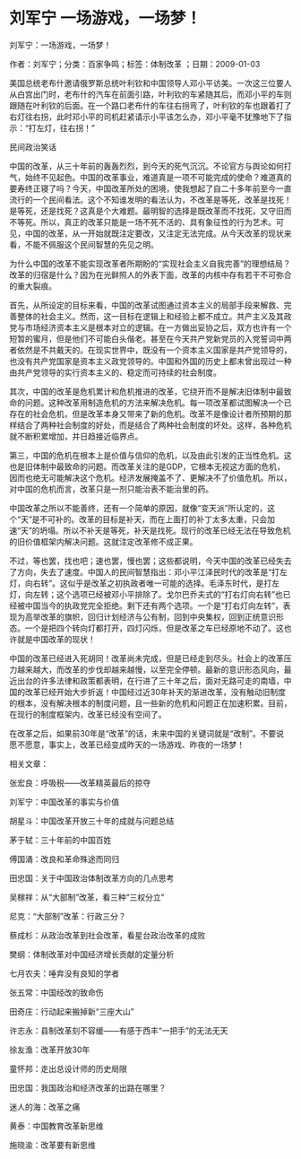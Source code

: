 # 刘军宁  一场游戏，一场梦！    
    
刘军宁：一场游戏，一场梦！    
作者：刘军宁；分类：百家争鸣；标签：体制改革 ；日期：2009-01-03    
美国总统老布什邀请俄罗斯总统叶利钦和中国领导人邓小平访美。一次这三位要人从白宫出门时，老布什的汽车在前面引路，叶利钦的车紧随其后，而邓小平的车则跟随在叶利钦的后面。在一个路口老布什的车往右拐弯了，叶利钦的车也跟着打了右灯往右拐，此时邓小平的司机赶紧请示小平该怎么办，邓小平毫不犹豫地下了指示：“打左灯，往右拐！”    
民间政治笑话    
中国的改革，从三十年前的轰轰烈烈，到今天的死气沉沉。不论官方与舆论如何打气，始终不见起色。中国的改革事业，难道真是一项不可能完成的使命？难道真的要寿终正寝了吗？今天，中国改革所处的困境，使我想起了自二十多年前至今一直流行的一个民间看法。这个不知谁发明的看法认为，不改革是等死，改革是找死！是等死，还是找死？这真是个大难题。最明智的选择是既改革而不找死，又守旧而不等死。所以，真正的改革只能是一场不死不活的、具有象征性的行为艺术。可见，中国的改革，从一开始就既注定要改，又注定无法完成。从今天改革的现状来看，不能不佩服这个民间智慧的先见之明。    
为什么中国的改革不能实现改革者所期盼的“实现社会主义自我完善”的理想结局？改革的归宿是什么？因为在光鲜照人的外表下面，改革的内核中存有若干不可弥合的重大裂痕。    
首先，从所设定的目标来看，中国的改革试图通过资本主义的局部手段来解救、完善整体的社会主义。然而，这一目标在逻辑上和经验上都不成立。共产主义及其政党与市场经济资本主义是根本对立的逻辑。在一方做出妥协之后，双方也许有一个短暂的蜜月，但是他们不可能白头偕老。甚至在今天共产党新党员的入党誓词中两者依然是不共戴天的。在现实世界中，既没有一个资本主义国家是共产党领导的，也没有共产党国家是资本主义政党领导的。中国和外国的历史上都未曾出现过一种由共产党领导的实行资本主义的、稳定而可持续的社会制度。    
其次，中国的改革是危机累计和危机推进的改革，它绕开而不是解决旧体制中最致命的问题。这种改革用制造危机的方法来解决危机。每一项改革都试图解决一个已存在的社会危机，但是改革本身又带来了新的危机。改革不是像设计者所预期的那样结合了两种社会制度的好处，而是结合了两种社会制度的坏处。这样，各种危机就不断积累增加，并日趋接近临界点。    
第三，中国的危机在根本上是价值与信仰的危机，以及由此引发的正当性危机。这也是旧体制中最致命的问题。而改革关注的是GDP，它根本无视这方面的危机，因而也绝无可能解决这个危机。经济发展掩盖不了、更解决不了价值危机。所以，对中国的危机而言，改革只是一剂只能治表不能治里的药。    
中国改革之所以不能善终，还有一个简单的原因，就像“变天派”所认定的，这个“天”是不可补的。改革的目标是补天，而在上面打的补丁太多太重，只会加速“天”的坍塌。所以不补天是等死，补天是找死。现行的改革已经无法在导致危机的旧价值框架内解决问题。这就注定改革修不成正果。    
不过，等也罢，找也吧；速也罢，慢也罢；这些都说明，今天中国的改革已经失去了方向，失去了速度。中国人的民间智慧指出：邓小平江泽民时代的改革是“打左灯，向右转”。这似乎是改革之初执政者唯一可能的选择。毛泽东时代，是打左灯，向左转；这个选项已经被邓小平排除了。戈尔巴乔夫式的“打右灯向右转”也已经被中国当今的执政党完全拒绝。剩下还有两个选项。一个是“打右灯向左转”，表现为高举改革的旗帜，回归计划经济与公有制，回到中央集权，回到正统意识形态。一个是把四个转向灯都打开，四灯闪烁，但是改革之车已经原地不动了。这也许就是中国改革的现状！    
中国的改革已经进入死胡同！改革尚未完成，但是已经走到尽头。社会上的改革压力越来越大，而改革的步伐却越来越慢，以至完全停顿。最新的意识形态风向，最近出台的许多法律和政策都表明，在行进了三十年之后，面对无路可走的南墙，中国的改革已经开始大步折返！中国经过近30年补天的渐进改革，没有触动旧制度的根本，没有解决根本的制度问题，且一些新的危机和问题正在加速积累。目前，在现行的制度框架内，改革已经没有空间了。    
在改革之后，如果前30年是“改革”的话，未来中国的关键词就是“改制”。不要说愿不愿意，事实上，改革已经变成昨天的一场游戏、昨夜的一场梦！    
    
相关文章：    
张宏良：呼吸税——改革精英最后的掠夺    
刘军宁：中国改革的事实与价值    
胡星斗：中国改革开放三十年的成就与问题总结    
茅于轼：三十年前的中国百姓    
傅国涌：改良和革命殊途而同归    
田忠国：关于中国政治体制改革方向的几点思考    
吴稼祥：从“大部制”改革，看三种“三权分立”    
尼克：“大部制”改革：行政三分？    
蔡成杉：从政治改革到社会改革，看星台政治改革的成败    
樊纲：体制改革对中国经济增长贡献的定量分析    
七月农夫：唾弃没有良知的学者    
张五常：中国经改的致命伤    
田奇庄：行动起来搬掉新“三座大山”    
许志永：县制改革刻不容缓——有感于西丰“一把手”的无法无天    
徐友渔：改革开放30年    
童怀邦：走出总设计师的历史局限    
田忠国：我国政治和经济改革的出路在哪里？    
迷人的海：改革之痛    
黄泰：中国教育改革新思维    
施晓渝：改革要有新思维